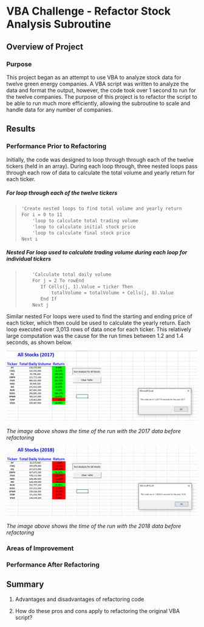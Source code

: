 # VBA Challenge - Refactor Stock Analysis Subroutine
## Overview of Project

### Purpose
This project began as an attempt to use VBA to analyze stock data for twelve green energy companies. A VBA script was written to analyze the data and format the output, however, the code took over 1 second to run for the twelve companies. The purpose of this project is to refactor the script to be able to run much more efficiently, allowing the subroutine to scale and handle data for any number of companies.  

## Results

### Performance Prior to Refactoring  
Initially, the code was designed to loop through through each of the twelve tickers (held in an array). During each loop through, three nested loops pass through each row of data to calculate the total volume and yearly return for each ticker.    
  
##### For loop through each of the twelve tickers
>     'Create nested loops to find total volume and yearly return  
>     For i = 0 to 11  
>         'loop to calculate total trading volume  
>         'loop to calculate initial stock price  
>         'loop to calculate final stock price  
>     Next i  
  
##### Nested For loop used to calculate trading volume during each loop for individual tickers  
>         'Calculate total daily volume
>         For j = 2 To rowEnd
>            If Cells(j, 1).Value = ticker Then
>                totalVolume = totalVolume + Cells(j, 8).Value
>            End If
>         Next j  

Similar nested For loops were used to find the starting and ending price of each ticker, which then could be used to calculate the yearly return. Each loop executed over 3,013 rows of data once for each ticker. This relatively large computation was the cause for the run times between 1.2 and 1.4 seconds, as shown below.

<img src="https://github.com/bradydwilton/stock_analysis/blob/main/resources/first_draft_2017_run.png" width=900>  

_The image above shows the time of the run with the 2017 data before refactoring_  

<img src="https://github.com/bradydwilton/stock_analysis/blob/main/resources/first_draft_2018_run.png" width=900>  

_The image above shows the time of the run with the 2018 data before refactoring_

### Areas of Improvement

### Performance After Refactoring

## Summary

1. Advantages and disadvantages of refactoring code

2. How do these pros and cons apply to refactoring the original VBA script?
